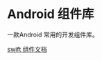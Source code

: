 # Android 组件库

一款Android 常用的开发组件库。

[swift 组件文档](https://github.com/raedev/android-component/tree/master/swift)

